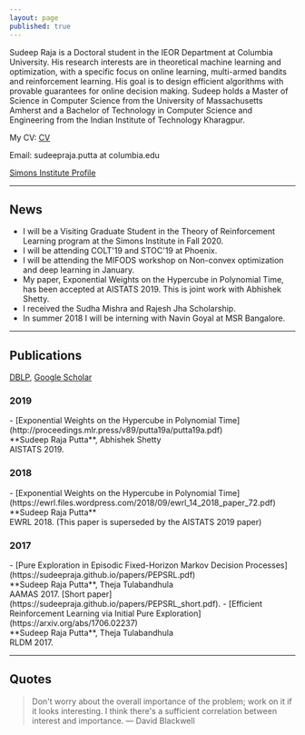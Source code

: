 ```yaml
---
layout: page
published: true
---
```


Sudeep Raja is a Doctoral student in the IEOR Department at Columbia University. His research interests are in theoretical machine learning and optimization, with a specific focus on online learning, multi-armed bandits and reinforcement learning. His goal is to design efficient algorithms with provable guarantees for online decision making. Sudeep holds a Master of Science in Computer Science from the University of Massachusetts Amherst and a Bachelor of Technology in Computer Science and Engineering from the Indian Institute of Technology Kharagpur.

My CV: [CV](https://sudeepraja.github.io/CV.pdf)

Email: sudeepraja.putta at columbia.edu

[Simons Institute Profile](https://simons.berkeley.edu/people/sudeep-raja)

---
## News
   - I will be a Visiting Graduate Student in the Theory of Reinforcement Learning program at the Simons Institute in Fall 2020.
   - I will be attending COLT'19 and STOC'19 at Phoenix.
   - I will be attending the MIFODS workshop on Non-convex optimization and deep learning in January.
   - My paper, Exponential Weights on the Hypercube in Polynomial Time, has been accepted at AISTATS 2019. This is joint work with Abhishek Shetty.
   - I received the Sudha Mishra and Rajesh Jha Scholarship.
   - In summer 2018 I will be interning with Navin Goyal at MSR Bangalore.

---
## Publications
[DBLP](https://dblp.uni-trier.de/pers/hd/p/Putta:Sudeep_Raja), [Google Scholar](https://scholar.google.com/citations?user=0MxBCEIAAAAJ&hl=en)
<h3>2019</h3>
   - [Exponential Weights on the Hypercube in Polynomial Time](http://proceedings.mlr.press/v89/putta19a/putta19a.pdf) <br />**Sudeep Raja Putta**, Abhishek Shetty<br />AISTATS 2019.
<h3>2018</h3>
   - [Exponential Weights on the Hypercube in Polynomial Time](https://ewrl.files.wordpress.com/2018/09/ewrl_14_2018_paper_72.pdf) <br />**Sudeep Raja Putta**<br />EWRL 2018. (This paper is superseded by the AISTATS 2019 paper)
<h3>2017</h3>
   - [Pure Exploration in Episodic Fixed-Horizon Markov Decision Processes](https://sudeepraja.github.io/papers/PEPSRL.pdf) <br />**Sudeep Raja Putta**, Theja Tulabandhula <br />AAMAS 2017. [Short paper](https://sudeepraja.github.io/papers/PEPSRL_short.pdf).
   - [Efficient Reinforcement Learning via Initial Pure Exploration](https://arxiv.org/abs/1706.02237) <br />**Sudeep Raja Putta**, Theja Tulabandhula <br />RLDM 2017.


---
## Quotes
> Don't worry about the overall importance of the problem; work on it if it looks interesting. I think there's a sufficient correlation between interest and importance. — David Blackwell
